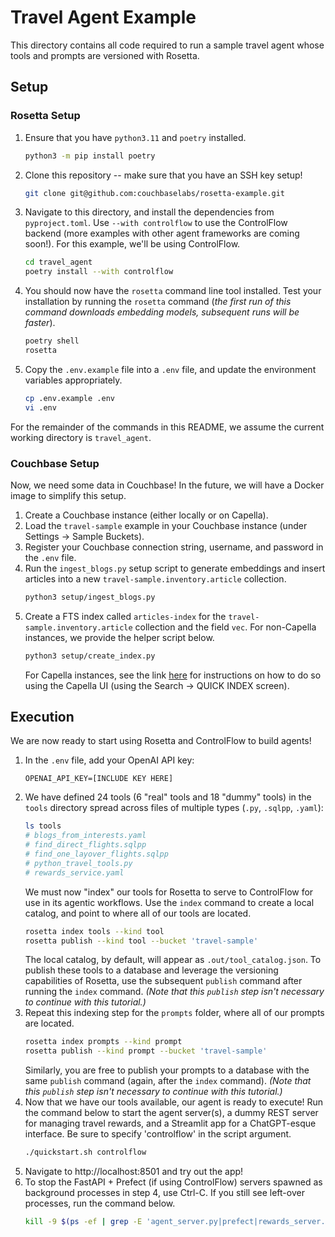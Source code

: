 # Travel Agent Example
This directory contains all code required to run a sample travel agent whose tools and prompts are versioned with Rosetta.

## Setup

### Rosetta Setup

1. Ensure that you have `python3.11` and `poetry` installed.
   ```bash
   python3 -m pip install poetry
   ```
2. Clone this repository -- make sure that you have an SSH key setup!
   ```bash
   git clone git@github.com:couchbaselabs/rosetta-example.git
   ```
3. Navigate to this directory, and install the dependencies from `pyproject.toml`.
   Use `--with controlflow` to use the ControlFlow backend (more examples with other agent frameworks are coming soon!).
   For this example, we'll be using ControlFlow.
   ```bash
   cd travel_agent
   poetry install --with controlflow
   ```
4. You should now have the `rosetta` command line tool installed.
   Test your installation by running the `rosetta` command (_the first run of this command downloads embedding models,
   subsequent runs will be faster_).
   ```bash
   poetry shell
   rosetta
   ```
5. Copy the `.env.example` file into a `.env` file, and update the environment variables appropriately.
   ```bash
   cp .env.example .env
   vi .env
   ```

For the remainder of the commands in this README, we assume the current working directory is `travel_agent`.

### Couchbase Setup
Now, we need some data in Couchbase!
In the future, we will have a Docker image to simplify this setup.

1. Create a Couchbase instance (either locally or on Capella).
2. Load the `travel-sample` example in your Couchbase instance (under Settings -> Sample Buckets).
3. Register your Couchbase connection string, username, and password in the `.env` file.
4. Run the `ingest_blogs.py` setup script to generate embeddings and insert articles into a new
   `travel-sample.inventory.article` collection.
   ```bash
   python3 setup/ingest_blogs.py
   ```
5. Create a FTS index called `articles-index` for the `travel-sample.inventory.article` collection and the field `vec`.
   For non-Capella instances, we provide the helper script below.
   ```bash
   python3 setup/create_index.py
   ```
   For Capella instances, see the link [here](https://docs.couchbase.com/cloud/vector-search/create-vector-search-index-ui.html)
   for instructions on how to do so using the Capella UI (using the Search -> QUICK INDEX screen).


## Execution

We are now ready to start using Rosetta and ControlFlow to build agents!

1. In the `.env` file, add your OpenAI API key:
   ```
   OPENAI_API_KEY=[INCLUDE KEY HERE]
   ```
2. We have defined 24 tools (6 "real" tools and 18 "dummy" tools) in the `tools` directory spread across files
   of multiple types (`.py`, `.sqlpp`, `.yaml`):
   ```bash
   ls tools
   # blogs_from_interests.yaml
   # find_direct_flights.sqlpp
   # find_one_layover_flights.sqlpp
   # python_travel_tools.py
   # rewards_service.yaml
   ```
   We must now "index" our tools for Rosetta to serve to ControlFlow for use in its agentic workflows.
   Use the `index` command to create a local catalog, and point to where all of our tools are located.
   ```bash
   rosetta index tools --kind tool
   rosetta publish --kind tool --bucket 'travel-sample'
   ```
   The local catalog, by default, will appear as `.out/tool_catalog.json`.
   To publish these tools to a database and leverage the versioning capabilities of Rosetta, use the subsequent
   `publish` command after running the `index` command. _(Note that this `publish` step isn't necessary to continue with
   this tutorial.)_
3. Repeat this indexing step for the `prompts` folder, where all of our prompts are located.
   ```bash
   rosetta index prompts --kind prompt
   rosetta publish --kind prompt --bucket 'travel-sample'
   ```
   Similarly, you are free to publish your prompts to a database with the same `publish` command (again, after
   the `index` command). _(Note that this `publish` step isn't necessary to continue with this tutorial.)_
4. Now that we have our tools available, our agent is ready to execute!
   Run the command below to start the agent server(s), a dummy REST server for managing travel rewards, and a
   Streamlit app for a ChatGPT-esque interface.
   Be sure to specify 'controlflow' in the script argument.
   ```bash
   ./quickstart.sh controlflow
   ```
5. Navigate to http://localhost:8501 and try out the app!
6. To stop the FastAPI + Prefect (if using ControlFlow) servers spawned as background processes in step 4, use Ctrl-C.
   If you still see left-over processes, run the command below.
   ```bash
   kill -9 $(ps -ef | grep -E 'agent_server.py|prefect|rewards_server.py|uvicorn' | grep -v 'grep' | awk '{print $2}')
   ```
